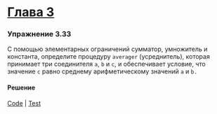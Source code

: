 # [Глава 3](../index.md#Глава-3)

### Упражнение 3.33
С помощью элементарных ограничений сумматор, умножитель и константа, определите процедуру `averager` (усреднитель), которая принимает три соединителя `a`, `b` и `c`, и обеспечивает условие, что значение `c` равно среднему арифметическому значений `a` и `b.`

#### Решение
[Code](../../src/sicp/chapter03/3_33.clj) | [Test](../../test/sicp/chapter03/3_33_test.clj)

